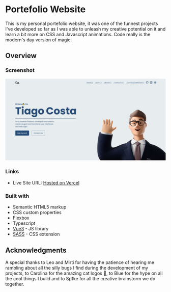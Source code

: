 # Portefolio Website

This is my personal portefolio website, it was one of the funnest projects I've developed so far as I was able to unleash my creative potential on it and learn a bit more on CSS and Javascript animations.
Code really is the modern's day version of magic.

## Overview

### Screenshot

![Portefolio](screenshot.jpg)

### Links

- Live Site URL: [Hosted on Vercel](https://tiagocostadev.com)

### Built with

- Semantic HTML5 markup
- CSS custom properties
- Flexbox
- Typescript
- [Vue3](https://v3.vuejs.org/) - JS library
- [SASS](https://sass-lang.com/) - CSS extension

## Acknowledgments

A special thanks to Leo and Mirti for having the patience of hearing me rambling about all the silly bugs I find during the development of my projects, to Carolina for the amazing cat logos 💞, to Blue for the hype on all the cool things I build and to Sp1ke for all the creative brainstorm we do together.
